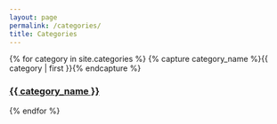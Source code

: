 ```yaml
---
layout: page
permalink: /categories/
title: Categories
---
```


<div class="container">
    <!--Row with three equal columns-->
    <div class="row">
        {% for category in site.categories %}
            {% capture category_name %}{{ category | first }}{% endcapture %}
            <div class="col-md-4 archive-group" >
                <a id="#{{ category_name | slugize }}" class="catLink" href="{{site.baseurl}}/categories/{{ category_name | slugize }}">
                    <h3 class="category-head">{{ category_name }}</h3>
                    <p name="{{ category_name | slugize }}"></p>
                    <i class="fa fa-arrow-right" aria-hidden="true"></i>
                </a>
            </div>
        {% endfor %}
    </div>
</div>